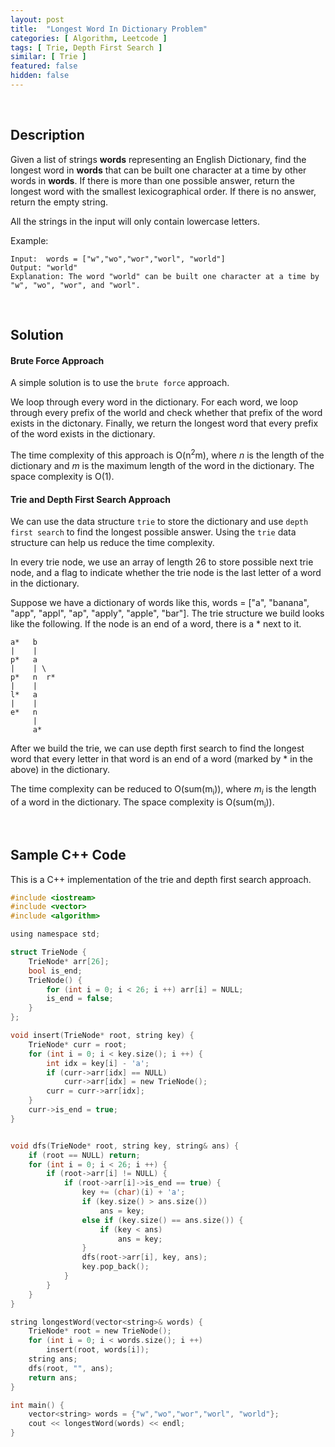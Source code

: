 ```yaml
---
layout: post
title:  "Longest Word In Dictionary Problem"
categories: [ Algorithm, Leetcode ]
tags: [ Trie, Depth First Search ]
similar: [ Trie ]
featured: false
hidden: false
---
```


<br />

## Description

Given a list of strings **words** representing an English Dictionary, find the longest word in **words** that can be built one character at a time by other words in **words**. If there is more than one possible answer, return the longest word with the smallest lexicographical order. If there is no answer, return the empty string. 

All the strings in the input will only contain lowercase letters.


Example: 
```
Input:  words = ["w","wo","wor","worl", "world"]
Output: "world"
Explanation: The word "world" can be built one character at a time by "w", "wo", "wor", and "worl".
```

<br />

## Solution


#### Brute Force Approach

A simple solution is to use the `brute force` approach. 

We loop through every word in the dictionary. For each word, we loop through every prefix of the world and check whether that prefix of the word exists in the dictonary. Finally, we return the longest word that every prefix of the word exists in the dictionary.

The time complexity of this approach is O(n<sup>2</sup>m), where *n* is the length of the dictionary and *m* is the maximum length of the word in the dictionary. The space complexity is O(1).

#### Trie and Depth First Search Approach


We can use the data structure `trie` to store the dictionary and use `depth first search` to find the longest possible answer. Using the `trie` data structure can help us reduce the time complexity.

In every trie node, we use an array of length 26 to store possible next trie node, and a flag to indicate whether the trie node is the last letter of a word in the dictionary.

Suppose we have a dictionary of words like this, words = ["a", "banana", "app", "appl", "ap", "apply", "apple", "bar"]. The trie structure we build looks like the following. If the node is an end of a word, there is a * next to it.
```
a*   b
|    |
p*   a
|    | \
p*   n  r*
|    |
l*   a
|    |
e*   n
     |
     a*
```

After we build the trie, we can use depth first search to find the longest word that every letter in that word is an end of a word (marked by * in the above) in the dictionary.

The time complexity can be reduced to O(sum(m<sub>i</sub>)), where *m<sub>i</sub>* is the length of a word in the dictionary. The space complexity is O(sum(m<sub>i</sub>)).

<br />

## Sample C++ Code

This is a C++ implementation of the trie and depth first search approach.

```c
#include <iostream>
#include <vector>
#include <algorithm>

using namespace std;

struct TrieNode {
    TrieNode* arr[26];
    bool is_end;
    TrieNode() {
        for (int i = 0; i < 26; i ++) arr[i] = NULL;
        is_end = false;
    }
};

void insert(TrieNode* root, string key) {
    TrieNode* curr = root;
    for (int i = 0; i < key.size(); i ++) {
        int idx = key[i] - 'a';
        if (curr->arr[idx] == NULL)
            curr->arr[idx] = new TrieNode();
        curr = curr->arr[idx];
    }
    curr->is_end = true;
}


void dfs(TrieNode* root, string key, string& ans) {
    if (root == NULL) return;
    for (int i = 0; i < 26; i ++) {
        if (root->arr[i] != NULL) {
            if (root->arr[i]->is_end == true) {
                key += (char)(i) + 'a';
                if (key.size() > ans.size())
                    ans = key;
                else if (key.size() == ans.size()) {
                    if (key < ans)
                        ans = key;
                }
                dfs(root->arr[i], key, ans);
                key.pop_back();
            }
        }
    }
}

string longestWord(vector<string>& words) {
    TrieNode* root = new TrieNode();
    for (int i = 0; i < words.size(); i ++)
        insert(root, words[i]);
    string ans;
    dfs(root, "", ans);
    return ans;
}

int main() {
    vector<string> words = {"w","wo","wor","worl", "world"};
    cout << longestWord(words) << endl;
}
```
